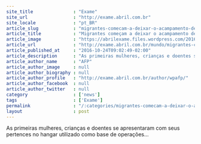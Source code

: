 ```yaml
---
site_title               : "Exame"
site_url                 : "http://exame.abril.com.br"
site_locale              : "pt_BR"
article_slug             : "migrantes-comecam-a-deixar-o-acampamento-de-calais-na-franca"
article_title            : "Migrantes começam a deixar o acampamento de Calais na França"
article_image            : "https://abrilexame.files.wordpress.com/2016/09/size_960_16_9_calai1.jpg?quality=70&strip=all&w=960"
article_url              : "http://exame.abril.com.br/mundo/migrantes-comecam-a-deixar-o-acampamento-de-calais-na-franca/"
article_published_at     : "2016-10-24T09:02:49-02:00"
article_description      : "As primeiras mulheres, crianças e doentes se apresentaram com seus pertences no hangar utilizado como base de operações..."
article_author_name      : "AFP"
article_author_image     : null
article_author_biography : null
article_author_profile   : "http://exame.abril.com.br/author/wpafp/"
article_author_facebook  : null
article_author_twitter   : null
category                 : ['news']
tags                     : ['Exame']
permalink                : "/:categories/migrantes-comecam-a-deixar-o-acampamento-de-calais-na-franca/"
layout                   : post
---
```


As primeiras mulheres, crianças e doentes se apresentaram com seus pertences no hangar utilizado como base de operações...
